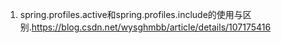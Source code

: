 1. spring.profiles.active和spring.profiles.include的使用与区别.https://blog.csdn.net/wysghmbb/article/details/107175416
